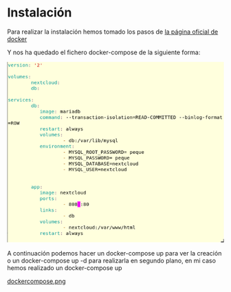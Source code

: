 # Instalación

Para realizar la instalación hemos tomado los pasos de [la página oficial de docker](https://hub.docker.com/_/nextcloud)

Y nos ha quedado el fichero docker-compose de la siguiente forma:

![instalacion.png](/capturas/instalacion.png)

A continuación podemos hacer un docker-compose up para ver la creación o un docker-compose up -d para realizarla en segundo plano, en mi caso hemos realizado un docker-compose up

[dockercompose.png](/capturas/dockercompose.png)
